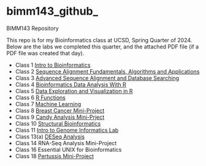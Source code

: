 # bimm143_github_

BIMM143 Repository

This repo is for my Bioinformatics class at UCSD, Spring Quarter of 2024. Below are the labs we completed this quarter, and the attached PDF file (if a PDF file was created that day).

- Class 1 [Intro to Bioinformatics](https://github.com/azarmahd/bimm143_github_/blob/main/Class01/lab1.pdf)
- Class 2 [Sequence Alignment Fundamentals, Algorithms and Applications](https://github.com/azarmahd/bimm143_github_/blob/main/Class02/lab2.pdf)
- Class 3 [Advanced Sequence Alignment and Database Searching](https://github.com/azarmahd/bimm143_github_/blob/main/Class03/lab3.pdf)
- Class 4 [Bioinformatics Data Analysis With R](https://github.com/azarmahd/bimm143_github_/blob/main/Class04/Class04RBasics.pdf)
- Class 5 [Data Exploration and Visualization in R](https://github.com/azarmahd/bimm143_github_/blob/main/Class05/Class05.pdf)
- Class 6 [R Functions](https://github.com/azarmahd/bimm143_github_/blob/main/Class06/Class06.pdf)
- Class 7 [Machine Learning](https://github.com/azarmahd/bimm143_github_/blob/main/Class07/Class07.pdf)
- Class 8 [Breast Cancer Mini-Project](https://github.com/azarmahd/bimm143_github_/blob/main/Class08/Class08.pdf)
- Class 9 [Candy Analysis Mini-Prject](https://github.com/azarmahd/bimm143_github_/blob/main/Class09/Class%209_%20Candy%20Analysis%20Mini%20Project.pdf)
- Class 10 [Structural Bioinformatics](https://github.com/azarmahd/bimm143_github_/blob/main/Class10/Class10.pdf)
- Class 11 [Intro to Genome Informatics Lab](https://github.com/azarmahd/bimm143_github_/blob/main/Class11/Class11.pdf)
- Class 13(a) [DESeq Analysis](https://github.com/azarmahd/bimm143_github_/blob/main/Class13a/Class13.pdf)
- Class 14 RNA-Seq Analysis Mini-Project
- Class 16 Essential UNIX for Bioinformatics
- Class 18 [Pertussis Mini-Project](https://github.com/azarmahd/bimm143_github_/blob/main/Class18/Class18.pdf)
